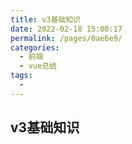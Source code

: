 ```yaml
---
title: v3基础知识
date: 2022-02-18 15:00:17
permalink: /pages/0ae6e9/
categories:
  - 前端
  - vue总结
tags:
  - 
---
```

## v3基础知识
